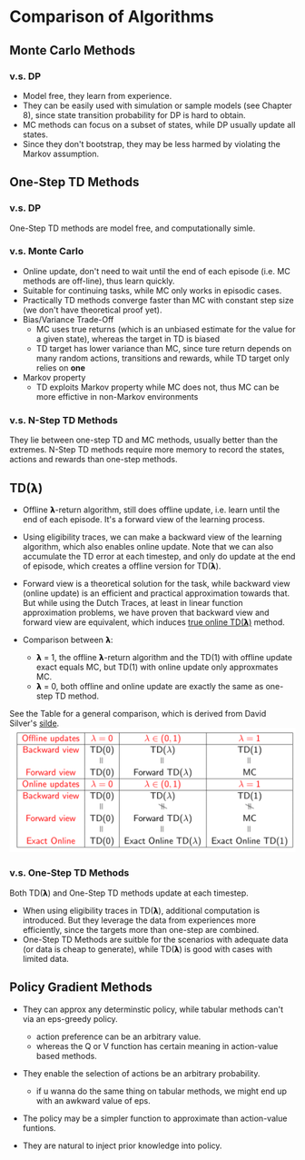 # Comparison of Algorithms
## Monte Carlo Methods
### v.s. DP 
- Model free, they learn from experience.
- They can be easily used with simulation or sample models (see Chapter 8), since state transition probability for DP is hard to obtain.
- MC methods can focus on a subset of states, while DP usually update all states.
- Since they don't bootstrap, they may be less harmed by violating the Markov assumption.

## One-Step TD Methods
### v.s. DP
One-Step TD methods are model free, and computationally simle.

### v.s. Monte Carlo

- Online update, don't need to wait until the end of each episode (i.e. MC methods are off-line), thus learn quickly.
- Suitable for continuing tasks, while MC only works in episodic cases.
- Practically TD methods converge faster than MC with constant step size (we don't have theoretical proof yet).
- Bias/Variance Trade-Off
    - MC uses true returns (which is an unbiased estimate for the value for a given state), whereas the target in TD is biased
    - TD target has lower variance than MC, since ture return depends on many random actions, transitions and rewards, while TD target only relies on **one**
- Markov property
    - TD exploits Markov property while MC does not, thus MC can be more effictive in non-Markov environments

### v.s. N-Step TD Methods
They lie between one-step TD and MC methods, usually better than the extremes. N-Step TD methods require more memory to record the states, actions and rewards than one-step methods.

## TD(𝝺) 
- Offline 𝝺-return algorithm, still does offline update, i.e. learn until the end of each episode. It's a forward view of the learning process.
- Using eligibility traces, we can make a backward view of the learning algorithm, which also enables online update. Note that we can also accumulate the TD error at each timestep, and only do update at the end of episode, which creates a offline version for TD(𝝺).
- Forward view is a theoretical solution for the task, while backward view (online update) is an efficient and practical approximation towards that. But while using the Dutch Traces, at least in linear function approximation problems, we have proven that backward view and forward view are equivalent, which induces [true online TD(𝝺)](http://citeseerx.ist.psu.edu/viewdoc/download?doi=10.1.1.487.2451&rep=rep1&type=pdf) method.

- Comparison between 𝝺:
    - 𝝺 = 1, the offline 𝝺-return algorithm and the TD(1) with offline update exact equals MC, but TD(1) with online update only approxmates MC. 
    - 𝝺 = 0, both offline and online update are exactly the same as one-step TD method.

See the Table for a general comparison, which is derived from David Silver's [silde](http://www0.cs.ucl.ac.uk/staff/d.silver/web/Teaching_files/MC-TD.pdf).
![table](../imgs/david_silver.png)
### v.s. One-Step TD Methods
Both TD(𝝺) and One-Step TD methods update at each timestep. 

- When using eligibility traces in TD(𝝺), additional computation is introduced. But they leverage the data from experiences more efficiently, since the targets more than one-step are combined.
- One-Step TD Methods are suitble for the scenarios with adequate data (or data is cheap to generate), while TD(𝝺) is good with cases with limited data.

## Policy Gradient Methods
- They can approx any determinstic policy, while tabular methods can't via an eps-greedy policy. 
    - action preference can be an arbitrary value.
    - whereas the Q or V function has certain meaning in action-value based methods.

- They enable the selection of actions be an arbitrary probability. 
    - if u wanna do the same thing on tabular methods, we might end up with an awkward value of eps.
- The policy may be a simpler function to approximate than action-value funtions.
- They are natural to inject prior knowledge into policy.